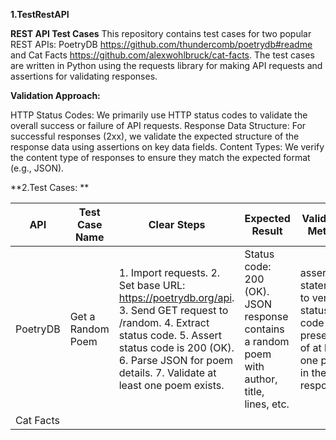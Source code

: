 **1.**TestRestAPI****

**REST API Test Cases**
This repository contains test cases for two popular REST APIs: PoetryDB https://github.com/thundercomb/poetrydb#readme and Cat Facts https://github.com/alexwohlbruck/cat-facts. The test cases are written in Python using the requests library for making API requests and assertions for validating responses.

**Validation Approach:**

HTTP Status Codes: We primarily use HTTP status codes to validate the overall success or failure of API requests.
Response Data Structure: For successful responses (2xx), we validate the expected structure of the response data using assertions on key data fields.
Content Types: We verify the content type of responses to ensure they match the expected format (e.g., JSON).

**2.Test Cases: **

| API | Test Case Name | Clear Steps | Expected Result | Validation Method |
| --- | --- | ---------------------------------------------------------------------------------- |--- |--- |
| PoetryDB|  Get a Random Poem |1. Import requests. 2. Set base URL: https://poetrydb.org/api. 3. Send GET request to /random. 4. Extract status code. 5. Assert status code is 200 (OK). 6. Parse JSON for poem details. 7. Validate at least one poem exists. | Status code: 200 (OK). JSON response contains a random poem with author, title, lines, etc. | assert statements to verify status code and presence of at least one poem in the response.|
| Cat Facts|  |
